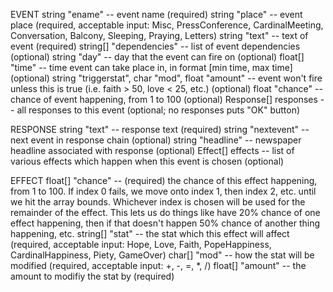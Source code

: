 EVENT
string "ename" -- event name (required)
string "place" -- event place (required, acceptable input: Misc, PressConference, CardinalMeeting, Conversation, Balcony, Sleeping, Praying, Letters)
string "text" -- text of event (required)
string[] "dependencies" -- list of event dependencies (optional)
string "day" -- day that the event can fire on (optional)
float[] "time" -- time event can take place in, in format [min time, max time] (optional)
string "triggerstat", char "mod", float "amount" -- event won't fire unless this is true (i.e. faith > 50, love < 25, etc.) (optional)
float "chance" -- chance of event happening, from 1 to 100 (optional)
Response[] responses -- all responses to this event (optional; no responses puts "OK" button)

RESPONSE
string "text" -- response text (required)
string "nextevent" -- next event in response chain (optional)
string "headline" -- newspaper headline associated with response (optional)
Effect[] effects -- list of various effects which happen when this event is chosen (optional)

EFFECT
float[] "chance" -- (required) the chance of this effect happening, from 1 to 100. If index 0 fails, we move onto index 1, then index 2, etc. until we hit the array bounds.
Whichever index is chosen will be used for the remainder of the effect.
This lets us do things like have 20% chance of one effect happening, then if that doesn't happen 50% chance of another thing happening, etc.
string[] "stat" -- the stat which this effect will affect (required, acceptable input: Hope, Love, Faith, PopeHappiness, CardinalHappiness, Piety, GameOver)
char[] "mod" -- how the stat will be modified (required, acceptable input: +, -, =, *, /)
float[] "amount" -- the amount to modifiy the stat by (required)